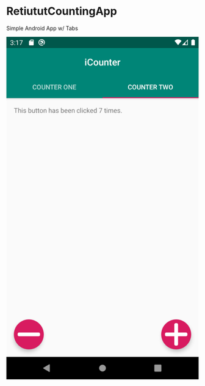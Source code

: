 # RetiututCountingApp
Simple Android App w/ Tabs

![Alpha version screenshot](screenshots/Screenshot_1579036627.png)
